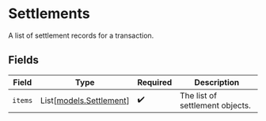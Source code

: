 # Settlements

A list of settlement records for a transaction.


## Fields

| Field                                              | Type                                               | Required                                           | Description                                        |
| -------------------------------------------------- | -------------------------------------------------- | -------------------------------------------------- | -------------------------------------------------- |
| `items`                                            | List[[models.Settlement](../models/settlement.md)] | :heavy_check_mark:                                 | The list of settlement objects.                    |